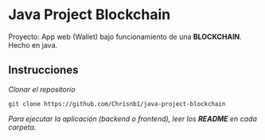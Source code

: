 # Java Project Blockchain
Proyecto: App web (Wallet) bajo funcionamiento de una **BLOCKCHAIN**. Hecho en java.

## Instrucciones
_Clonar el repositorio_

```
git clone https://github.com/Chrisnb1/java-project-blockchain
```

_Para ejecutar la aplicación (backend o frontend), leer los **README** en cada carpeta._

